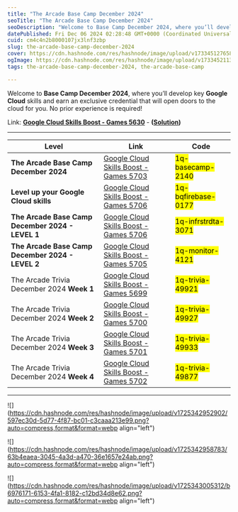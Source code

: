 ```yaml
---
title: "The Arcade Base Camp December 2024"
seoTitle: "The Arcade Base Camp December 2024"
seoDescription: "Welcome to Base Camp December 2024, where you’ll develop key Google Cloud skills and earn an exclusive credential that will open doors to the cloud for you."
datePublished: Fri Dec 06 2024 02:28:48 GMT+0000 (Coordinated Universal Time)
cuid: cm4c4n2b8000107jx3lnf3zbp
slug: the-arcade-base-camp-december-2024
cover: https://cdn.hashnode.com/res/hashnode/image/upload/v1733451276588/602e76cf-7afe-4633-8b8b-5286a7c8ac47.png
ogImage: https://cdn.hashnode.com/res/hashnode/image/upload/v1733452113900/1ca5a85b-a087-4177-b115-6a3fa269d59f.png
tags: the-arcade-base-camp-december-2024, the-arcade-base-camp

---
```


Welcome to **Base Camp December 2024**, where you’ll develop key **Google Cloud** skills and earn an exclusive credential that will open doors to the cloud for you. No prior experience is required!

Link: [**Google Cloud Skills Boost - Games 5630**](https://www.cloudskillsboost.google/games/5630/labs/36113) - **(**[**Solution**](https://eplus.dev/start-here-dont-skip-this-arcade-lab)**)**

---

| **Level** | **Link** | **Code** |
| --- | --- | --- |
| **The Arcade Base Camp December 2024** | [Google Cloud Skills Boost - Games 5703](https://www.cloudskillsboost.google/games/5703?utm_source=qwiklabs&utm_medium=lp&utm_campaign=basecamp-december-arcade24) | <mark>1q-basecamp-2140</mark> |
| **Level up your Google Cloud skills** | [Google Cloud Skills Boost - Games 5706](https://www.cloudskillsboost.google/games/5706?utm_source=qwiklabs&utm_medium=lp&utm_campaign=level3-december-arcade24) | <mark>1q-bqfirebase-0177</mark> |
| **The Arcade Base Camp December 2024 - LEVEL 1** | [Google Cloud Skills Boost - Games 5706](https://www.cloudskillsboost.google/games/5704?utm_source=qwiklabs&utm_medium=lp&utm_campaign=level1-december-arcade24) | <mark>1q-infrstrdta-3071</mark> |
| **The Arcade Base Camp December 2024 - LEVEL 2** | [Google Cloud Skills Boost - Games 5705](https://www.cloudskillsboost.google/games/5705?utm_source=qwiklabs&utm_medium=lp&utm_campaign=level2-december-arcade24) | <mark>1q-monitor-4121</mark> |
| The Arcade Trivia December 2024 **Week 1** | [Google Cloud Skills Boost - Games 5699](https://www.cloudskillsboost.google/games/5699) | <mark>1q-trivia-49921</mark> |
| The Arcade Trivia December 2024 **Week 2** | [Google Cloud Skills Boost - Games 5700](https://www.cloudskillsboost.google/games/5700) | <mark>1q-trivia-49927</mark> |
| The Arcade Trivia December 2024 **Week 3** | [Google Cloud Skills Boost - Games 5701](https://www.cloudskillsboost.google/games/5701?utm_source=qwiklabs&utm_medium=lp&utm_campaign=arcade24-december-trivia) | <mark>1q-trivia-49933</mark> |
| The Arcade Trivia December 2024 **Week 4** | [Google Cloud Skills Boost - Games 5702](https://www.cloudskillsboost.google/games/5702) | <mark>1q-trivia-49877</mark> |

---

![](https://cdn.hashnode.com/res/hashnode/image/upload/v1725342952902/597ec30d-5d77-4f87-bc01-c3caaa213e99.png?auto=compress,format&format=webp align="left")

![](https://cdn.hashnode.com/res/hashnode/image/upload/v1725342958783/63b4eaea-3045-4a3d-a470-36e1657e24ab.png?auto=compress,format&format=webp align="left")

![](https://cdn.hashnode.com/res/hashnode/image/upload/v1725343005312/b6976171-6153-4fa1-8182-c12bd34d8e62.png?auto=compress,format&format=webp align="left")